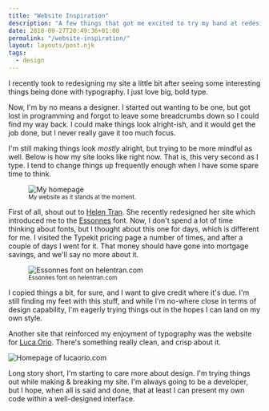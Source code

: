 ```yaml
---
title: "Website Inspiration"
description: "A few things that got me excited to try my hand at redesigning my website. That's not to say I'm a designer, cause I'm not."
date: 2018-09-27T20:49:36+01:00
permalink: "/website-inspiration/"
layout: layouts/post.njk
tags:
  - design
---
```


I recently took to redesigning my site a little bit after seeing some interesting things being done with typography. I just love big, bold type.

Now, I'm by no means a designer. I started out wanting to be one, but got lost in programming and forgot to leave some breadcrumbs down so I could find my way back. I could make things look alright-ish, and it would get the job done, but I never really gave it too much focus.

I'm still making things look _mostly_ alright, but trying to be more mindful as well. Below is how my site looks like right now. That is, this very second as I type. I tend to change things up frequently enough when I have some spare time to think.

<figure>
  <img src="/assets/images/homepage-screenshot.png" alt="My homepage" />
  <figcaption>
    <small>My website as it stands at the moment.</small>
  </figcaption>
</figure>

First of all, shout out to [Helen Tran](http://helentran.com/). She recently redesigned her site which introduced me to the [Essonnes](https://typekit.com/fonts/essonnes) font. Now, I don't spend a lot of time thinking about fonts, but I thought about this one for days, which is different for me. I visited the Typekit pricing page a number of times, and after a couple of days I went for it. That money should have gone into mortgage savings, and we'll say no more about it.

<figure>
  <img src="/assets/images/essonnes-example.png" alt="Essonnes font on helentran.com" />
  <figcaption>
    <small>Essonnes font on helentran.com</small>
  </figcaption>
</figure>

I copied things a bit, for sure, and I want to give credit where it's due. I'm still finding my feet with this stuff, and while I'm no-where close in terms of design capability, I'm eagerly trying things out in the hopes I can land on my own style.

Another site that reinforced my enjoyment of typography was the website for [Luca Orio](http://lucaorio.com/). There's something really clean, and crisp about it.

<img src="/assets/images/luca-orio-website.png" alt="Homepage of lucaorio.com" />

Long story short, I'm starting to care more about design. I'm trying things out while making & breaking my site. I'm always going to be a developer, but I hope, when all is said and done, that at least I can present my own code within a well-designed interface.
